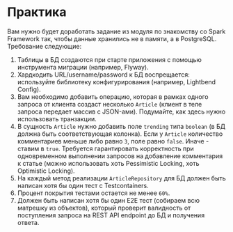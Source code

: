 # Практика

Вам нужно будет доработать задание из модуля по знакомству со Spark Framework так, чтобы данные
хранились не в памяти, а в PostgreSQL. Требование следующие:

1. Таблицы в БД создаются при старте приложения с помощью инструмента миграции (например, Flyway).
2. Хардкодить URL/username/password к БД воспрещается: используйте библиотеку конфигурирования
   (например, Lightbend Config).
3. Вам необходимо добавить операцию, которая в рамках одного запроса от клиента создаст
   несколько `Article` (клиент в теле запроса передает массив с JSON-ами). Подумайте, как здесь
   нужно использовать транзакции.
4. В сущность `Article` нужно добавить поле `trending` типа `boolean` (в БД должна быть
   соответствующая колонка). Если у `Article` количество комментариев меньше либо равно `3`, поле
   равно `false`. Иначе - ставим в `true`. Требуется гарантировать корректность при одновременном
   выполнении запросов на добавление комментария к статье (можно использовать хоть Pessimistic
   Locking, хоть Optimistic Locking).
5. На каждый метод реализации `ArticleRepository` для БД должен быть написан хотя бы один тест с
   Testcontainers.
6. Процент покрытия тестами остается не менее `60%`.
7. Должен быть написан хотя бы один E2E тест (собираем всю матрешку из объектов), который проверит
   валидность от поступления запроса на REST API endpoint до БД и получения ответа.